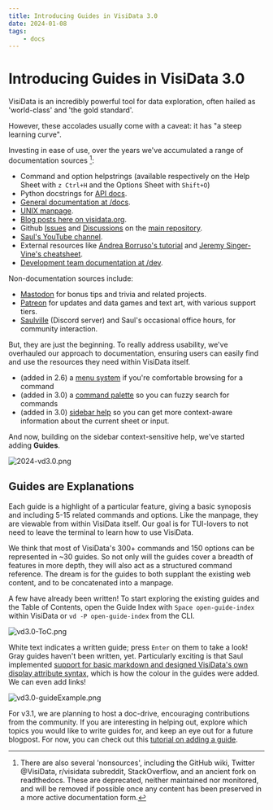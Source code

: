 ```yaml
---
title: Introducing Guides in VisiData 3.0
date: 2024-01-08
tags:
    - docs
---
```


# Introducing Guides in VisiData 3.0

VisiData is an incredibly powerful tool for data exploration, often hailed as 'world-class' and 'the gold standard'.

However, these accolades usually come with a caveat: it has "a steep learning curve".

Investing in ease of use, over the years we've accumulated a range of documentation sources [^1]:

- Command and option helpstrings (available respectively on the Help Sheet with `z Ctrl+H` and the Options Sheet with `Shift+O`)
- Python docstrings for [API docs](https://visidata.org/docs/api).
- [General documentation at /docs](https://visidata.org/docs).
- [UNIX manpage](https://visidata.org/man).
- [Blog posts here on visidata.org](https://visidata.org/blog).
- Github [Issues](https://github.com/saulpw/visidata/issues) and [Discussions](https://github.com/saulpw/visidata/discussions) on the [main repository](https://github.com/saulpw/visidata/).
- [Saul's YouTube channel](https://youtube.com/saulpw).
- External resources like [Andrea Borruso's tutorial](https://ondata.github.io/guidaVisiData/) and [Jeremy Singer-Vine's cheatsheet](https://jsvine.github.io/visidata-cheat-sheet/en/).
- [Development team documentation at /dev](https://github.com/saulpw/visidata/develop/dev).

Non-documentation sources include:

- [Mastodon](https://fosstodon.org/@saulpw) for bonus tips and trivia and related projects.
- [Patreon](https://patreon.com/saulpw) for updates and data games and text art, with various support tiers.
- [Saulville](https://visidata.org/chat) (Discord server) and Saul's occasional office hours, for community interaction.

But, they are just the beginning. To really address usability, we've overhauled our approach to documentation, ensuring users can easily find and use the resources they need within VisiData itself.

- (added in 2.6) a [menu system](https://youtu.be/QixtGeSbSLU?si=2Cd5TuZUiIGEfTwO) if you're comfortable browsing for a command
- (added in 3.0) a [command palette](https://github.com/saulpw/visidata/pull/2059) so you can fuzzy search for commands
- (added in 3.0) [sidebar help](https://github.com/saulpw/visidata/discussions/1733) so you can get more context-aware information about the current sheet or input.

And now, building on the sidebar context-sensitive help, we've started adding **Guides**.

![2024-vd3.0.png](/blog/assets/2024-vd3.0.png)

## Guides are Explanations

Each guide is a highlight of a particular feature, giving a basic synoposis and including 5-15 related commands and options. Like the manpage, they are viewable from within VisiData itself. Our goal is for TUI-lovers to not need to leave the terminal to learn how to use VisiData.

We think that most of VisiData's 300+ commands and 150 options can be represented in ~30 guides. So not only will the guides cover a breadth of features in more depth, they will also act as a structured command reference. The dream is for the guides to both supplant the existing web content, and to be concatenated into a manpage.

A few have already been written! To start exploring the existing guides and the Table of Contents, open the Guide Index with `Space open-guide-index` within VisiData or `vd -P open-guide-index` from the CLI.

![vd3.0-ToC.png](/blog/assets/vd3.0-ToC.png)

White text indicates a written guide; press `Enter` on them to take a look! Gray guides haven't been written, yet. Particularly exciting is that Saul implemented [support for basic markdown and designed VisiData's own display attribute syntax](https://www.visidata.org/docs/api/guides#some-stylings-of-note), which is how the colour in the guides were added. We can even add links!

![vd3.0-guideExample.png](/blog/assets/vd3.0-guideExample.png)

For v3.1, we are planning to host a doc-drive, encouraging contributions from the community. If you are interesting in helping out, explore which topics you would like to write guides for, and keep an eye out for a future blogpost. For now, you can check out this [tutorial on adding a guide](https://www.visidata.org/docs/api/guides).

[^1]: There are also several 'nonsources', including the GitHub wiki, Twitter @VisiData, r/visidata subreddit, StackOverflow, and an ancient fork on readthedocs.
    These are deprecated, neither maintained nor monitored, and will be removed if possible once any content has been preserved in a more active documentation form.
